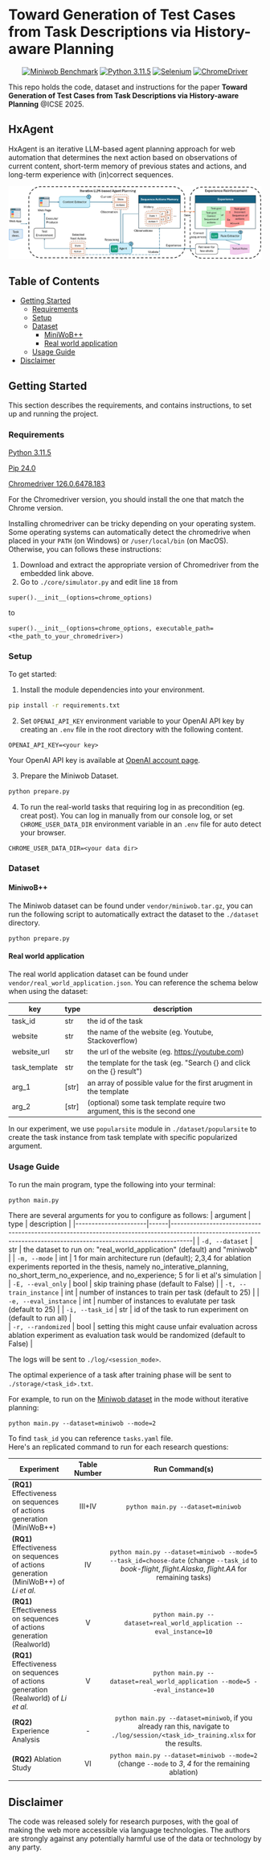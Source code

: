 # Toward Generation of Test Cases from Task Descriptions via History-aware Planning

<p align="center">
<a href="https://miniwob.farama.org/"><img src="https://img.shields.io/badge/Miniwob-Homepage-red.svg" alt="Miniwob Benchmark"></a>
<a href="https://www.python.org/downloads/release/python-3115/"><img src="https://img.shields.io/badge/python-3.11-blue.svg" alt="Python 3.11.5"></a>
<a href="https://www.selenium.dev/blog/2024/selenium-4-18-released"><img src="https://img.shields.io/badge/Selenium-4.18-green.svg" alt="Selenium"></a>
<a href="https://googlechromelabs.github.io/chrome-for-testing/"><img src="https://img.shields.io/badge/Chromedriver-126.0-yellow.svg" alt="ChromeDriver"></a>
</p>


This repo holds the code, dataset and instructions for the paper __Toward Generation of Test Cases from Task Descriptions via History-aware Planning__ @ICSE 2025.

## HxAgent
HxAgent is an iterative LLM-based agent planning approach for web automation that determines the next action based on observations of current content, short-term memory of previous states and actions, and long-term experience with (in)correct sequences.


![Reflexion RL diagram](./figures/overview.png)

## Table of Contents

* [Getting Started](#getting-started)
  - [Requirements](#requirements)
  - [Setup](#setup)
  - [Dataset](#dataset)
    - [MiniWoB++](#miniwob)
    - [Real world application](#real-world-application)
  - [Usage Guide](#usage-guide)
* [Disclaimer](#disclaimer)

## Getting Started
This section describes the requirements, and contains instructions, to set up and running the project.

### Requirements

[Python 3.11.5](https://www.python.org/downloads/release/python-3115/)

[Pip 24.0](https://www.python.org/downloads/release/python-3115/)

[Chromedriver 126.0.6478.183](https://googlechromelabs.github.io/chrome-for-testing/)

For the Chromedriver version, you should install the one that match the Chrome version.

Installing chromedriver can be tricky depending on your operating system. Some operating systems can automatically detect the chromedrive when placed in your `PATH` (on Windows) or `/user/local/bin` (on MacOS). Otherwise, you can follows these instructions:
1) Download and extract the appropriate version of Chromedriver from the embedded link above.
2) Go to  `./core/simulator.py` and edit line `18` from
```
super().__init__(options=chrome_options)
```
to
```
super().__init__(options=chrome_options, executable_path=<the_path_to_your_chromedriver>)
```
### Setup

To get started:

1. Install the module dependencies into your environment.
```bash
pip install -r requirements.txt
```

2. Set `OPENAI_API_KEY` environment variable to your OpenAI API key by creating an `.env` file in the root directory with the following content.
```
OPENAI_API_KEY=<your key>
```
Your OpenAI API key is available at [OpenAI account page](https://platform.openai.com/account/api-keys). 

3. Prepare the Miniwob Dataset.
```bash
python prepare.py
```

4. To run the real-world tasks that requiring log in as precondition (eg. creat post). You can log in manually from our console log, or set `CHROME_USER_DATA_DIR` environment variable in an `.env` file for auto detect your browser.
```
CHROME_USER_DATA_DIR=<your data dir>
```

### Dataset
#### MiniwoB++
The Miniwob dataset can be found under `vendor/miniwob.tar.gz`, you can run the following script to automatically extract the dataset to the `./dataset` directory.
```
python prepare.py
```
#### Real world application
The real world application dataset can be found under `vendor/real_world_application.json`. You can reference the schema below when using the dataset:

| key           | type  | description                                                                |
|---------------|-------|----------------------------------------------------------------------------|
| task_id       | str   | the id of the task                                                         |
| website       | str   | the name of the website (eg. Youtube, Stackoverflow)
| website_url       | str   | the url of the website (eg. https://youtube.com)                       |
| task_template | str   | the template for the task (eg. "Search {} and click on the {} result")     |
| arg_1         | [str] | an array of possible value for the first arugment in the template          |
| arg_2         | [str] | (optional) some task template require two argument, this is the second one |

In our experiment, we use `popularsite` module in `./dataset/popularsite` to create the task instance from task template with specific popularized argument.

### Usage Guide

To run the main program, type the following into your terminal:
```
python main.py
```

There are several arguments for you to configure as follows:
| argument             | type | description                                                                                                                                                       |
|----------------------|------|-------------------------------------------------------------------------------------------------------------------------------------------------------------------|
| `-d, --dataset`        | str  | the dataset to run on: "real_world_application" (default) and "miniwob"                                                                                           |
| `-m, --mode`        | int  | 1 for main architecture run (default); 2,3,4 for ablation experiments reported in the thesis, namely no_interative_planning, no_short_term_no_experience, and no_experience; 5 for li et al's simulation |
| `-E, --eval_only`      | bool | skip training phase (default to False)                                                                                                                                               |
| `-t, --train_instance` | int  | number of instances to train per task (default to 25)                                                                                                             |
| `-e, --eval_instance`  | int  | number of instances to evalutate per task (default to 25)                                                                                                         |
| `-i, --task_id`        | str  | id of the task to run experiment on (default to run all)                                                                                                       |                                                    
| `-r, --randomized`     | bool | setting this might cause unfair evaluation across ablation experiment as evaluation task would be randomized (default to False)                                                       |

<!-- | `-T, --T`        | str  | parameter T (trials) for Li et el's simulation (optional)   -->

The logs will be sent to `./log/<session_mode>`.

The optimal experience of a task after training phase will be sent to `./storage/<task_id>.txt`.

For example, to run on the [Miniwob dataset](https://miniwob.farama.org/) in the mode without iterative planning:
```
python main.py --dataset=miniwob --mode=2
```

To find `task_id` you can reference `tasks.yaml` file.                                                                   
Here's an replicated command to run for each research questions:

| Experiment                                        | Table Number | Run Command(s)                                                        |
| ---                                               | :----:           | :---:                                                                 |
| **(RQ1)** Effectiveness on sequences of actions generation (MiniWoB++) | III+IV       |  ```python main.py --dataset=miniwob```  |
| **(RQ1)** Effectiveness on sequences of actions generation (MiniWoB++) of *Li et al.* | IV       | ```python main.py --dataset=miniwob --mode=5 --task_id=choose-date``` (change `--task_id` to *book-flight*, *flight.Alaska*, *flight.AA* for remaining tasks)   |
| **(RQ1)** Effectiveness on sequences of actions generation (Realworld) | V       | ```python main.py --dataset=real_world_application --eval_instance=10```   |
| **(RQ1)** Effectiveness on sequences of actions generation (Realworld) of *Li et al.* | V       | ```python main.py --dataset=real_world_application --mode=5 --eval_instance=10```   |
| **(RQ2)** Experience Analysis | -       | ```python main.py --dataset=miniwob```, if you already ran this, navigate to `./log/session/<task_id>_training.xlsx` for the results.   |
| **(RQ2)** Ablation Study | VI       | ```python main.py --dataset=miniwob --mode=2``` (change `--mode` to *3*, *4* for the remaining ablation)   |
|                                                   |         |

## Disclaimer
The code was released solely for research purposes, with the goal of making the web more accessible via language technologies. 
The authors are strongly against any potentially harmful use of the data or technology by any party.